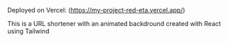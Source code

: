 Deployed on Vercel: (https://my-project-red-eta.vercel.app/)

This is a URL shortener with an animated backdround created with React using Tailwind
